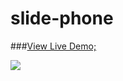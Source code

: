 # slide-phone

###[View Live Demo;](https://gcelaor.github.io／slide-picture／slide-picture／demo.html)

![](https://github.com/gcelaor/slide-picture／slide-picture/phoneStyle/.jpg)
